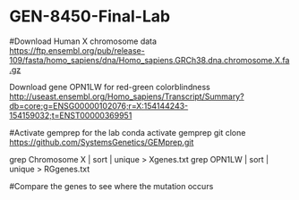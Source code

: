 # GEN-8450-Final-Lab

#Download Human X chromosome data 
https://ftp.ensembl.org/pub/release-109/fasta/homo_sapiens/dna/Homo_sapiens.GRCh38.dna.chromosome.X.fa.gz

Download gene OPN1LW for red-green colorblindness
http://useast.ensembl.org/Homo_sapiens/Transcript/Summary?db=core;g=ENSG00000102076;r=X:154144243-154159032;t=ENST00000369951

#Activate gemprep for the lab
conda activate gemprep
git clone https://github.com/SystemsGenetics/GEMprep.git

grep Chromosome X | sort | unique > Xgenes.txt
grep OPN1LW | sort | unique > RGgenes.txt

#Compare the genes to see where the mutation occurs
